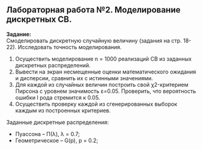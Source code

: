 ## Лабораторная работа №2. Моделирование дискретных СВ.


**Задание:**\
Смоделировать дискретную случайную величину (задания на стр. 18-22). Исследовать точность моделирования.

1) Осуществить моделирование n = 1000 реализаций СВ из заданных дискретных распределений. 
2) Вывести на экран несмещенные оценки математического ожидания и дисперсии, сравнить их с истинными значениями.
3) Для каждой из случайных величин построить свой χ2-критерием Пирсона с уровнем значимость ε=0.05. Проверить, что вероятность ошибки I рода стремится к 0.05.
4) Осуществить проверку каждой из сгенерированных выборок каждым из построенных критериев.

Заданные дискретные распределения:
* Пуассона – П(λ), λ = 0.7; 
* Геометрическое – G(p), p = 0.2;
